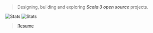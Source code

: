 >Designing, building and exploring ***Scala 3 open source*** projects.

![Stats](https://github-readme-stats.vercel.app/api?username=objektwerks&show_icons=true&hide_border=true)
![Stats](https://github-readme-stats.vercel.app/api/top-langs?username=objektwerks&hide=css,html,javascript)

<!-- * Top annual commits:  ***15,517*** -->
<!-- * Top monthly commits: ***1,793*** -->

>[Resume](https://github.com/objektwerks/resume)
